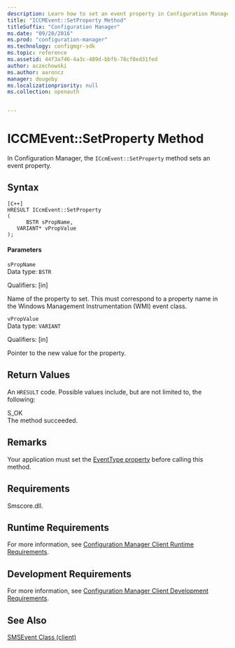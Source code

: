 ```yaml
---
description: Learn how to set an event property in Configuration Manager using ICcmEvent::SetProperty method class.
title: "ICCMEvent::SetProperty Method"
titleSuffix: "Configuration Manager"
ms.date: "09/20/2016"
ms.prod: "configuration-manager"
ms.technology: configmgr-sdk
ms.topic: reference
ms.assetid: 44f3a746-4a3c-489d-bbfb-78cf0ed31fed
author: aczechowski
ms.author: aaroncz
manager: dougeby
ms.localizationpriority: null
ms.collection: openauth


---
```

# ICCMEvent::SetProperty Method
In Configuration Manager, the `ICcmEvent::SetProperty` method sets an event property.  

## Syntax  

```  
[C++]  
HRESULT ICcmEvent::SetProperty  
(  
      BSTR sPropName,   
   VARIANT* vPropValue  
);  
```  

#### Parameters  
 `sPropName`  
 Data type: `BSTR`  

 Qualifiers: [in]  

 Name of the property to set. This must correspond to a property name in the Windows Management Instrumentation (WMI) event class.  

 `vPropValue`  
 Data type: `VARIANT`  

 Qualifiers: [in]  

 Pointer to the new value for the property.  

## Return Values  
 An `HRESULT` code. Possible values include, but are not limited to, the following:  

 S_OK  
 The method succeeded.  

## Remarks  
 Your application must set the [EventType property](../../../../../develop/reference/core/servers/manage/iccmevent--eventtype-property.md) before calling this method.  

## Requirements  
 Smscore.dll.  

## Runtime Requirements  
 For more information, see [Configuration Manager Client Runtime Requirements](../../../../../develop/core/reqs/client-runtime-requirements.md).  

## Development Requirements  
 For more information, see [Configuration Manager Client Development Requirements](../../../../../develop/core/reqs/client-development-requirements.md).  

## See Also  
 [SMSEvent Class (client)](../../../../../develop/reference/core/servers/manage/smsevent-class.md)
